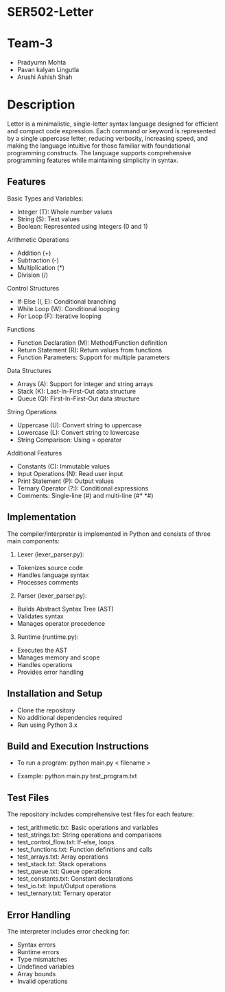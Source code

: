# SER502-Letter

# Team-3
- Pradyumn Mohta
- Pavan kalyan Lingutla
- Arushi Ashish Shah


# Description
 Letter is a minimalistic, single-letter syntax language designed for efficient and compact code expression. Each command or keyword is represented by a single uppercase letter, reducing verbosity, increasing speed, and making the language intuitive for those familiar with foundational programming constructs. The language supports comprehensive programming features while maintaining simplicity in syntax.

## Features

Basic Types and Variables:

- Integer (T): Whole number values
- String (S): Text values
- Boolean: Represented using integers (0 and 1)

Arithmetic Operations

- Addition (+)
- Subtraction (-)
- Multiplication (*)
- Division (/)

Control Structures

- If-Else (I, E): Conditional branching
- While Loop (W): Conditional looping
- For Loop (F): Iterative looping

Functions

- Function Declaration (M): Method/Function definition
- Return Statement (R): Return values from functions
- Function Parameters: Support for multiple parameters

Data Structures

- Arrays (A): Support for integer and string arrays
- Stack (K): Last-In-First-Out data structure
- Queue (Q): First-In-First-Out data structure

String Operations

- Uppercase (U): Convert string to uppercase
- Lowercase (L): Convert string to lowercase
- String Comparison: Using = operator

Additional Features

- Constants (C): Immutable values
- Input Operations (N): Read user input
- Print Statement (P): Output values
- Ternary Operator (?:): Conditional expressions
- Comments: Single-line (#) and multi-line (#* *#)

## Implementation
The compiler/interpreter is implemented in Python and consists of three main components:

1. Lexer (lexer_parser.py):

- Tokenizes source code
- Handles language syntax
- Processes comments


2. Parser (lexer_parser.py):

- Builds Abstract Syntax Tree (AST)
- Validates syntax
- Manages operator precedence


3. Runtime (runtime.py):

- Executes the AST
- Manages memory and scope
- Handles operations
- Provides error handling

## Installation and Setup

- Clone the repository
- No additional dependencies required
- Run using Python 3.x

## Build and Execution Instructions
- To run a program:
python main.py < filename >

- Example:
python main.py test_program.txt

## Test Files
The repository includes comprehensive test files for each feature:

- test_arithmetic.txt: Basic operations and variables
- test_strings.txt: String operations and comparisons
- test_control_flow.txt: If-else, loops
- test_functions.txt: Function definitions and calls
- test_arrays.txt: Array operations
- test_stack.txt: Stack operations
- test_queue.txt: Queue operations
- test_constants.txt: Constant declarations
- test_io.txt: Input/Output operations
- test_ternary.txt: Ternary operator
  
## Error Handling
The interpreter includes error checking for:

- Syntax errors
- Runtime errors
- Type mismatches
- Undefined variables
- Array bounds
- Invalid operations

